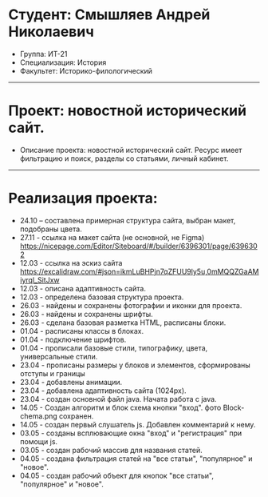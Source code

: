 # Студент: Смышляев Андрей Николаевич
- Группа: ИТ-21
- Специализация: История
- Факультет: Историко-филологический
---
# Проект: новостной исторический сайт.
- Описание проекта: новостной исторический сайт. Ресурс имеет фильтрацию и поиск, разделы со статьями, личный кабинет.
---
# Реализация проекта:
- 24.10 – составлена примерная структура сайта, выбран макет, подобраны цвета.
- 27.11 - ссылка на макет сайта (не основной, не Figma) https://nicepage.com/Editor/Siteboard/#/builder/6396301/page/6396302
- 12.03 - ссылка на эскиз сайта https://excalidraw.com/#json=ikmLuBHPjn7qZFUU9ly5u,0mMQQZGaAMiyrql_SitJxw
- 12.03 - описана адаптивность сайта.
- 12.03 - определена базовая структура проекта.
- 26.03 - найдены и сохранены фотографии и иконки для проекта.
- 26.03 - найдены и сохранены шрифты.
- 26.03 - сделана базовая разметка HTML, расписаны блоки.
- 01.04 - расписаны классы в блоках.
- 01.04 - подключение шрифтов.
- 01.04 - прописали базовые стили, типографику, цвета, универсальные стили.
- 23.04 - прописаны размеры у блоков и элементов, сформированы отступы и границы
- 23.04 - добавлены анимации.
- 23.04 - добавлена адаптивность сайта (1024px).
- 23.04 - создан основной файл java. Начата работа с java.
- 14.05 - Создан алгоритм и блок схема кнопки "вход". фото Block-chema.png сохранен.
- 14.05 - cоздан первый слушатель js. Добавлен комментарий к нему.
- 03.05 - созданы всплювающие окна "вход" и "регистрация" при помощи js.
- 03.05 - создан рабочий массив для названия статей.
- 04.05 - создана фильтрация статей на "все статьи", "популярное" и "новое".
- 04.05 - создан рабочий объект для кнопок "все статьи", "популярное" и "новое".

